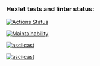 ### Hexlet tests and linter status:
[![Actions Status](https://github.com/mi-sanity/python-project-49/actions/workflows/hexlet-check.yml/badge.svg)](https://github.com/mi-sanity/python-project-49/actions)

[![Maintainability](https://api.codeclimate.com/v1/badges/2d55daab74e08ab756a6/maintainability)](https://codeclimate.com/github/mi-sanity/python-project-49/maintainability)

[![asciicast](https://asciinema.org/a/JGDrrIgUAqmWEZW0C2APg78Or.svg)](https://asciinema.org/a/JGDrrIgUAqmWEZW0C2APg78Or)

[![asciicast](https://asciinema.org/a/TXRxXSUJMm7h4xKvoM0TXmfVE.svg)](https://asciinema.org/a/TXRxXSUJMm7h4xKvoM0TXmfVE)
